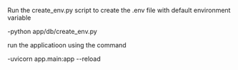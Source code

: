 Run the create_env.py script to create the .env file with default environment variable

-python app/db/create_env.py

run the applicatioon using the command

-uvicorn app.main:app --reload